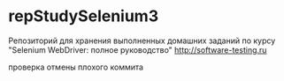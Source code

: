 # repStudySelenium3
Репозиторий для хранения выполненных домашних заданий по курсу "Selenium WebDriver: полное руководство"
http://software-testing.ru

проверка отмены плохого коммита